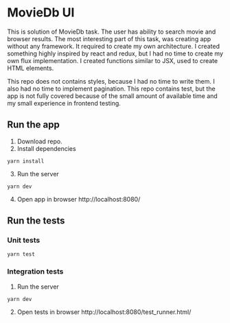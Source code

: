 # MovieDb UI

This is solution of MovieDb task. The user has ability to search movie and browser results. The most interesting part of this task, was creating app without any framework. It required to create my own architecture. I created something highly inspired by react and redux, but I had no time to create my own flux implementation. I created functions similar to JSX, used to create HTML elements.

This repo does not contains styles, because I had no time to write them. I also had no time to implement pagination. This repo contains test, but the app is not fully covered because of the small amount of available time and my small experience in frontend testing.



## Run the app

1. Download repo.
2. Install dependencies

```
yarn install
```

3. Run the server

```
yarn dev
```

4. Open app in browser http://localhost:8080/

## Run the tests

### Unit tests

```
yarn test
```

 ### Integration tests

1. Run the server

```
yarn dev
```
2. Open tests in browser http://localhost:8080/test_runner.html/
